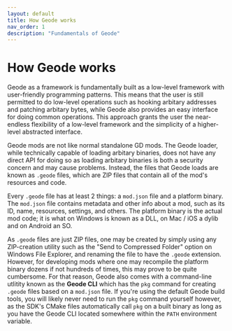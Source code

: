 ```yaml
---
layout: default
title: How Geode works
nav_order: 1
description: "Fundamentals of Geode"
---
```


# How Geode works

Geode as a framework is fundamentally built as a low-level framework with user-friendly programming patterns. This means that the user is still permitted to do low-level operations such as hooking arbitary addresses and patching arbitary bytes, while Geode also provides an easy interface for doing common operations. This approach grants the user the near-endless flexibility of a low-level framework and the simplicity of a higher-level abstracted interface.

Geode mods are not like normal standalone GD mods. The Geode loader, while technically capable of loading arbitary binaries, does not have any direct API for doing so as loading arbitary binaries is both a security concern and may cause problems. Instead, the files that Geode loads are known as `.geode` files, which are ZIP files that contain all of the mod's resources and code.

Every `.geode` file has at least 2 things: a `mod.json` file and a platform binary. The `mod.json` file contains metadata and other info about a mod, such as its ID, name, resources, settings, and others. The platform binary is the actual mod code; it is what on Windows is known as a DLL, on Mac / iOS a dylib and on Android an SO.

As `.geode` files are just ZIP files, one may be created by simply using any ZIP-creation utility such as the "Send to Compressed Folder" option on Windows File Explorer, and renaming the file to have the `.geode` extension. However, for developing mods where one may recompile the platform binary dozens if not hundreds of times, this may prove to be quite cumbersome. For that reason, Geode also comes with a command-line utlitity known as the **Geode CLI** which has the `pkg` command for creating `.geode` files based on a `mod.json` file. If you're using the default Geode build tools, you will likely never need to run the `pkg` command yourself however, as the SDK's CMake files automatically call `pkg` on a built binary as long as you have the Geode CLI located somewhere within the `PATH` environment variable.


